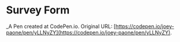 # Survey Form
 _A Pen created at CodePen.io. Original URL: [https://codepen.io/joey-paone/pen/yLLNyZY](https://codepen.io/joey-paone/pen/yLLNyZY).

 
